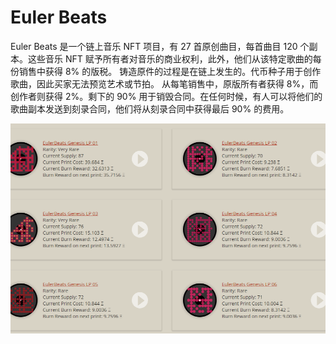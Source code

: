 # Euler Beats

Euler Beats 是一个链上音乐 NFT 项目，有 27 首原创曲目，每首曲目 120 个副本。这些音乐 NFT 赋予所有者对音乐的商业权利，此外，他们从该特定歌曲的每份销售中获得 8% 的版税。
铸造原件的过程是在链上发生的。代币种子用于创作歌曲，因此买家无法预览艺术或节拍。
从每笔销售中，原版所有者获得 8%，而创作者则获得 2%。剩下的 90% 用于销毁合同。在任何时候，有人可以将他们的歌曲副本发送到刻录合同，他们将从刻录合同中获得最后 90% 的费用。

![eulerbeats-dapp-collectibles-ethereum-image1_20f0224403427121d96df59bc8639976](eulerbeats-dapp-collectibles-ethereum-image1_20f0224403427121d96df59bc8639976.png)
